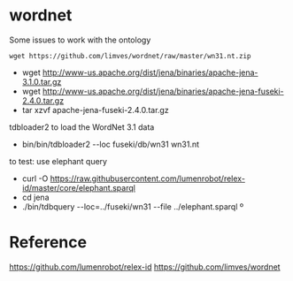 # wordnet
Some issues to work with the ontology

    wget https://github.com/limves/wordnet/raw/master/wn31.nt.zip
- wget http://www-us.apache.org/dist/jena/binaries/apache-jena-3.1.0.tar.gz
- wget http://www-us.apache.org/dist/jena/binaries/apache-jena-fuseki-2.4.0.tar.gz
- tar xzvf apache-jena-fuseki-2.4.0.tar.gz

tdbloader2 to load the WordNet 3.1 data
- bin/bin/tdbloader2 --loc fuseki/db/wn31 wn31.nt

to test: use elephant query
- curl -O https://raw.githubusercontent.com/lumenrobot/relex-id/master/core/elephant.sparql
- cd jena
- ./bin/tdbquery --loc=../fuseki/wn31 --file ../elephant.sparql º


# Reference
https://github.com/lumenrobot/relex-id
https://github.com/limves/wordnet
